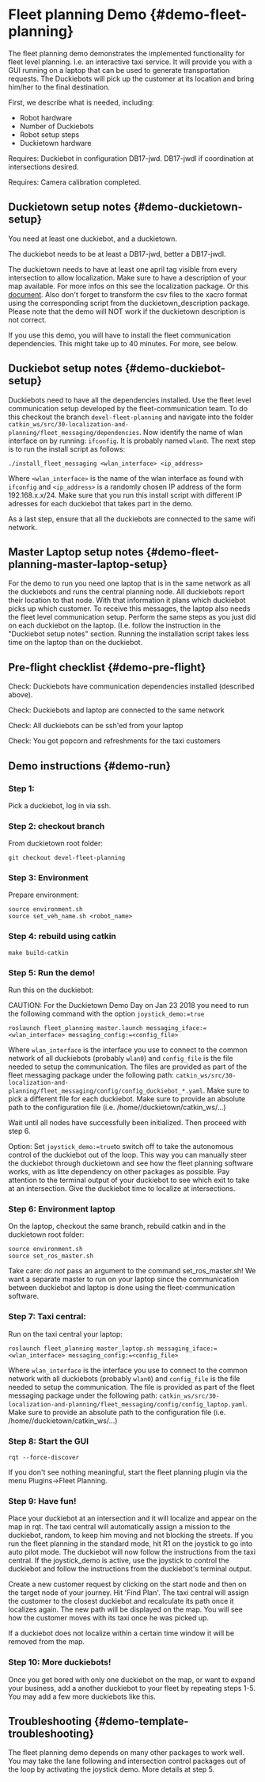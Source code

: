 # Fleet planning Demo {#demo-fleet-planning}

The fleet planning demo demonstrates the implemented functionality for fleet level planning. I.e. an interactive taxi service. 
It will provide you with a GUI running on a laptop that can be used to generate transportation requests. The Duckiebots will pick up the customer at its location and bring him/her to the final destination.

First, we describe what is needed, including:

* Robot hardware
* Number of Duckiebots
* Robot setup steps
* Duckietown hardware

<div class='requirements' markdown="1">

Requires: Duckiebot in configuration DB17-jwd. DB17-jwdl if coordination at intersections desired.

Requires: Camera calibration completed.

</div>

## Duckietown setup notes {#demo-duckietown-setup}

You need at least one duckiebot, and a duckietown.

The duckiebot needs to be at least a DB17-jwd, better a DB17-jwdl.

The duckietown needs to have at least one april tag visible from every intersection to allow localization. Make sure to have a description of your map available. For more infos on this see the localization package. Or this [document](https://docs.google.com/document/d/1VE2v2Yn8d4wzA8DnPuA429gYzFeV_zTX8rDFCZCKIE0/edit). Also don't forget to transform the csv files to the xacro format using the corresponding script from the duckietown_description package. Please note that the demo will NOT work if the duckietown description is not correct.

If you use this demo, you will have to install the fleet communication dependencies. This might take up to 40 minutes. For more, see below. 

## Duckiebot setup notes {#demo-duckiebot-setup}

Duckiebots need to have all the dependencies installed. Use the fleet level communication setup developed by the fleet-communication team. To do this checkout the branch `devel-fleet-planning` and navigate into the folder `catkin_ws/src/30-localization-and-planning/fleet_messaging/dependencies`. Now identify the name of wlan interface on by running: `ifconfig`. It is probably named `wlan0`. The next step is to run the install script as follows: 

	./install_fleet_messaging <wlan_interface> <ip_address> 

Where `<wlan_interface>` is the name of the wlan interface as found with `ifconfig` and `<ip_address>` is a randomly chosen IP address of the form 192.168.x.x/24. Make sure that you run this install script with different IP adresses for each duckiebot that takes part in the demo.

As a last step, ensure that all the duckiebots are connected to the same wifi network. 

## Master Laptop setup notes {#demo-fleet-planning-master-laptop-setup}

For the demo to run you need one laptop that is in the same network as all the duckiebots and runs the central planning node. All duckiebots report their location to that node. With that information it plans which duckiebot picks up which customer. To receive this messages, the laptop also needs the fleet level communication setup. Perform the same steps as you just did on each duckiebot on the laptop. (I.e. follow the instruction in the "Duckiebot setup notes" section. Running the installation script takes less time on the laptop than on the duckiebot.

## Pre-flight checklist {#demo-pre-flight}

Check: Duckiebots have communication dependencies installed (described above).

Check: Duckiebots and laptop are connected to the same network

Check: All duckiebots can be ssh'ed from your laptop

Check: You got popcorn and refreshments for the taxi customers

## Demo instructions {#demo-run}


### Step 1:
Pick a duckiebot, log in via ssh. 

### Step 2: checkout branch
From duckietown root folder:
	
	git checkout devel-fleet-planning

### Step 3: Environment
 Prepare environment:

	source environment.sh
	source set_veh_name.sh <robot_name>

### Step 4: rebuild using catkin

    make build-catkin

### Step 5: Run the demo!

Run this on the duckiebot:

CAUTION: For the Duckietown Demo Day on Jan 23 2018 you need to run the following command with the option `joystick_demo:=true`

	roslaunch fleet_planning master.launch messaging_iface:=<wlan_interface> messaging_config:=<config_file>

Where `wlan_interface` is the interface you use to connect to the common network of all duckiebots (probably `wlan0`) and `config_file` is the file needed to setup the communication. The files are provided as part of the fleet messaging package under the following path: `catkin_ws/src/30-localization-and-planning/fleet_messaging/config/config_duckiebot_*.yaml`. Make sure to pick a different file for each duckiebot. Make sure to provide an absolute path to the configuration file (i.e. /home/<user>/duckietown/catkin_ws/...)

Wait until all nodes have successfully been initialized. Then proceed with step 6.

Option: Set `joystick_demo:=true`to switch off to take the autonomous control of the duckiebot out of the loop. This way you can manually steer the duckiebot through duckietown and see how the fleet planning software works, with as litte dependency on other packages as possible. Pay attention to the terminal output of your duckiebot to see which exit to take at an intersection. Give the duckiebot time to localize at intersections. 

### Step 6: Environment laptop
On the laptop, checkout the same branch, rebuild catkin and in the duckietown root folder:

	source environment.sh
	source set_ros_master.sh

Take care: *do not* pass an argument to the command set_ros_master.sh! We want a separate master to run on your laptop since the communication between duckiebot and laptop is done using the fleet-communication software.

### Step 7: Taxi central:
Run on the taxi central your laptop:

	roslaunch fleet_planning master_laptop.sh messaging_iface:=<wlan_interface> messaging_config:=<config_file>

Where `wlan_interface` is the interface you use to connect to the common network with all duckiebots (probably `wlan0`) and `config_file` is the file needed to setup the communication. The file is provided as part of the fleet messaging package under the following path: `catkin_ws/src/30-localization-and-planning/fleet_messaging/config/config_laptop.yaml`. Make sure to provide an absolute path to the configuration file (i.e. /home/<user>/duckietown/catkin_ws/...)

### Step 8: Start the GUI

	rqt --force-discover

If you don't see nothing meaningful, start the fleet planning plugin via the menu Plugins->Fleet Planning.

### Step 9: Have fun!
Place your duckiebot at an intersection and it will localize and appear on the map in rqt. The taxi central will automatically assign a mission to the duckiebot, random, to keep him moving and not blocking the streets. If you run the fleet planning in the standard mode, hit R1 on the joystick to go into auto pilot mode. The duckiebot will now follow the instructions from the taxi central. If the joystick_demo is active, use the joystick to control the duckiebot and follow the instructions from the duckiebot's terminal output.

Create a new customer request by clicking on the start node and then on the target node of your journey. Hit 'Find Plan'. The taxi central will assign the customer to the closest duckiebot and recalculate its path once it localizes again. The new path will be displayed on the map. You will see how the customer moves with its taxi once he was picked up. 

If a duckiebot does not localize within a certain time window it will be removed from the map. 

### Step 10: More duckiebots! 
Once you get bored with only one duckiebot on the map, or want to expand your business, add a another duckiebot to your fleet by repeating steps 1-5. You may add a few more duckiebots like this.  

## Troubleshooting {#demo-template-troubleshooting}

The fleet planning demo depends on many other packages to work well. You may take the lane following and intersection control packages out of the loop by activating the joystick demo. More details at step 5. 
